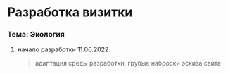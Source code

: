# Разработка визитки
### Тема: Экология

1. начало разработки 11.06.2022
    > адаптация среды разработки,
    > грубые наброски эскиза сайта
